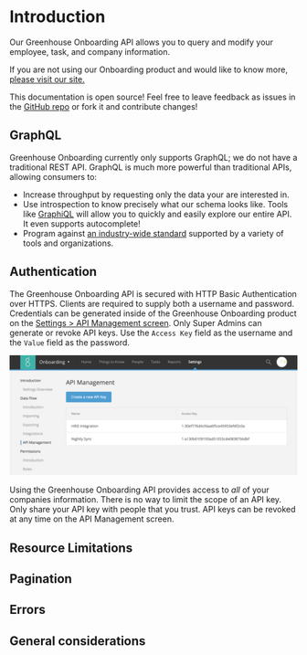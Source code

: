 # Introduction

Our Greenhouse Onboarding API allows you to query and modify your employee, task, and company information.

If you are not using our Onboarding product and would like to know more, 
[please visit our site.](https://greenhouse.io/onboarding)

This documentation is open source! Feel free to leave feedback as issues in the 
[GitHub repo](https://github.com/grnhse/greenhouse-api-docs) or fork it and contribute changes!

## GraphQL

Greenhouse Onboarding currently only supports GraphQL; we do not have a traditional REST API.  GraphQL is much more
powerful than traditional APIs, allowing consumers to:

* Increase throughput by requesting only the data your are interested in.
* Use introspection to know precisely what our schema looks like.  Tools like 
[GraphiQL](https://github.com/graphql/graphiql) will allow you to quickly and easily explore our entire API.  It even
supports autocomplete!
* Program against [an industry-wide standard](http://graphql.org/) supported by a variety of tools and organizations.

## Authentication

The Greenhouse Onboarding API is secured with HTTP Basic Authentication over HTTPS.  Clients are required to supply
both a username and password.  Credentials can be generated inside of the Greenhouse Onboarding product on the
[Settings > API Management screen](https://onboarding.greenhouse.io/settings/api_management).  Only Super Admins can
generate or revoke API keys.  Use the `Access Key` field as the username and the `Value` field as the password.

<img src="/images/gho/api-management.png" alt="API Management">

Using the Greenhouse Onboarding API provides access to _all_ of your companies information.  There is no way to limit
the scope of an API key.  Only share your API key with people that you trust.  API keys can be revoked at any time
on the API Management screen.

## Resource Limitations

## Pagination

## Errors

## General considerations

